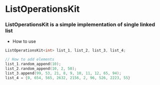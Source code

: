 # ListOperationsKit
### ListOperationsKit is a simple implementation of single linked list
- How to use
```cpp
ListOperationsKit<int> list_1, list_2, list_3, list_4;

// How to add elements
list_1.random_append(10);
list_2.random_append(10, 2, 50);
list_3.append(99, 53, 21, 8, 9, 10, 11, 12, 65, 94);
list_4 = {0, 654, 565, 2632, 2156, 2, 96, 526, 2223, 55}

```
